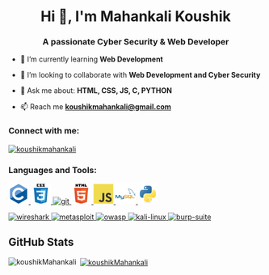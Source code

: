<h1 align="center">Hi 👋, I'm Mahankali Koushik</h1>
<h3 align="center">A passionate Cyber Security & Web Developer</h3>

- 🌱 I’m currently learning **Web Development**

- 👯 I’m looking to collaborate with **Web Development and Cyber Security**

- 💬 Ask me about:  **HTML, CSS, JS, C, PYTHON**

- 📫 Reach me **koushikmahankali@gmail.com**

<h3 align="left">Connect with me:</h3>
<p align="left">
<a href="https://www.linkedin.com/in/mahankali-koushik-302a2b214" target="blank"><img align="center" src="https://raw.githubusercontent.com/rahuldkjain/github-profile-readme-generator/master/src/images/icons/Social/linked-in-alt.svg" alt="koushikmahankali" height="30" width="40" /></a>
  
<h3 align="left">Languages and Tools:</h3>
<p align="left"> 
 <p align="left"> 
  <!-- C Programming Language -->
  <a href="https://www.cprogramming.com/" target="_blank">
    <img src="https://raw.githubusercontent.com/devicons/devicon/master/icons/c/c-original.svg" alt="c" width="40" height="40"/> 
  </a> 
  
  <!-- CSS3 -->
  <a href="https://www.w3schools.com/css/" target="_blank"> 
    <img src="https://raw.githubusercontent.com/devicons/devicon/master/icons/css3/css3-original-wordmark.svg" alt="css3" width="40" height="40"/> 
  </a> 
  
  <!-- Git -->
  <a href="https://git-scm.com/" target="_blank"> 
    <img src="https://www.vectorlogo.zone/logos/git-scm/git-scm-icon.svg" alt="git" width="40" height="40"/> 
  </a> 
  
  <!-- HTML5 -->
  <a href="https://www.w3.org/html/" target="_blank"> 
    <img src="https://raw.githubusercontent.com/devicons/devicon/master/icons/html5/html5-original-wordmark.svg" alt="html5" width="40" height="40"/> 
  </a> 
  
  <!-- JavaScript -->
  <a href="https://developer.mozilla.org/en-US/docs/Web/JavaScript" target="_blank"> 
    <img src="https://raw.githubusercontent.com/devicons/devicon/master/icons/javascript/javascript-original.svg" alt="javascript" width="40" height="40"/> 
  </a> 
  
  <!-- MySQL -->
  <a href="https://www.mysql.com/" target="_blank"> 
    <img src="https://raw.githubusercontent.com/devicons/devicon/master/icons/mysql/mysql-original-wordmark.svg" alt="mysql" width="40" height="40"/> 
  </a> 
  
  <!-- Python -->
  <a href="https://www.python.org" target="_blank"> 
    <img src="https://raw.githubusercontent.com/devicons/devicon/master/icons/python/python-original.svg" alt="python" width="40" height="40"/> 
  </a> 
</p>

<!-- Wireshark (Cybersecurity Tool) -->
  <a href="https://www.wireshark.org/" target="_blank"> 
    <img src="https://www.vectorlogo.zone/logos/wireshark/wireshark-icon.svg" alt="wireshark" width="40" height="40"/> 
  </a> 
  
  <!-- Metasploit (Cybersecurity Tool) -->
  <a href="https://www.metasploit.com/" target="_blank"> 
    <img src="https://www.vectorlogo.zone/logos/metasploit/metasploit-icon.svg" alt="metasploit" width="40" height="40"/> 
  </a> 
  
  <!-- OWASP (Cybersecurity Technique) -->
  <a href="https://owasp.org/" target="_blank"> 
    <img src="https://www.vectorlogo.zone/logos/owasp/owasp-icon.svg" alt="owasp" width="40" height="40"/> 
  </a> 
  
  <!-- Kali Linux (Cybersecurity Tool) -->
  <a href="https://www.kali.org/" target="_blank"> 
    <img src="https://www.kali.org/images/logos/kali-dragon-icon.svg" alt="kali-linux" width="40" height="40"/> 
  </a> 

  <!-- Burp Suite (Cybersecurity Tool) -->
  <a href="https://portswigger.net/burp" target="_blank"> 
    <img src="https://www.vectorlogo.zone/logos/portswigger/portswigger-icon.svg" alt="burp-suite" width="40" height="40"/> 
  </a> 
</p>

## GitHub Stats

<p>
  <a href="https://github.com/koushikMahankali">
    <img align="left" src="https://github-readme-stats.vercel.app/api/top-langs?username=koushikMahankali&show_icons=true&locale=en&layout=compact" alt="koushikMahankali" />
  </a>
</p>

<p>
  &nbsp;
  <a href="https://github.com/koushikMahankali">
    <img align="center" src="https://github-readme-stats.vercel.app/api?username=koushikMahankali&show_icons=true&locale=en" alt="koushikMahankali" />
  </a>
</p>
